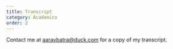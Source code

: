 ```yaml
---
title: Transcript
category: Academics
order: 2
---
```


Contact me at [aaravbatra@duck.com](mailto:aaravbatra@duck.com) for a copy of my transcript.
